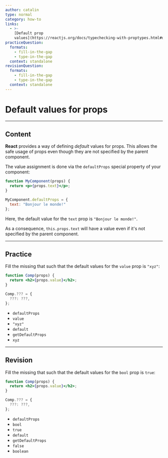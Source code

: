 ```yaml
---
author: catalin
type: normal
category: how-to
links:
  - >-
    [Default prop
    values](https://reactjs.org/docs/typechecking-with-proptypes.html#default-prop-values){website}
practiceQuestion:
  formats:
    - fill-in-the-gap
    - type-in-the-gap
  context: standalone
revisionQuestion:
  formats:
    - fill-in-the-gap
    - type-in-the-gap
  context: standalone
---
```


# Default values for props


---

## Content

**React** provides a way of defining *default* values for props. This allows the safe usage of props even though they are not specified by the parent component.

The value assignment is done via the `defaultProps` special property of your component:

```jsx
function MyComponent(props) {
  return <p>{props.text}</p>;
}

MyComponent.defaultProps = {
  text: "Bonjour le monde!"
};
```

Here, the default value for the `text` prop is `"Bonjour le monde!"`.

As a consequence, `this.props.text` will have a value even if it's not specified by the parent component.


---

## Practice

Fill the missing that such that the default values for the `value` prop is `"xyz"`:

```jsx
function Comp(props) {
  return <h2>{props.value}</h2>;
}

Comp.??? = {
  ???: ???,
};
```

- `defaultProps`
- `value`
- `"xyz"`
- `default`
- `getDefaultProps`
- `xyz`


---

## Revision

Fill the missing that such that the default values for the `bool` prop is `true`:

```jsx
function Comp(props) {
  return <h2>{props.value}</h2>;
}

Comp.??? = {
  ???: ???,
};
```

- `defaultProps`
- `bool`
- `true`
- `default`
- `getDefaultProps`
- `false`
- `boolean`
